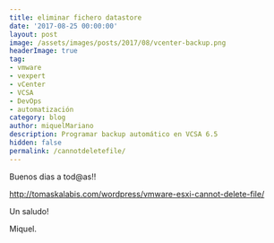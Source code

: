 ```yaml
---
title: eliminar fichero datastore
date: '2017-08-25 00:00:00'
layout: post
image: /assets/images/posts/2017/08/vcenter-backup.png
headerImage: true
tag:
- vmware
- vexpert
- vCenter
- VCSA
- DevOps
- automatización
category: blog
author: miquelMariano
description: Programar backup automático en VCSA 6.5
hidden: false
permalink: /cannotdeletefile/
---
```


Buenos dias a tod@as!!

http://tomaskalabis.com/wordpress/vmware-esxi-cannot-delete-file/


Un saludo!

Miquel.



